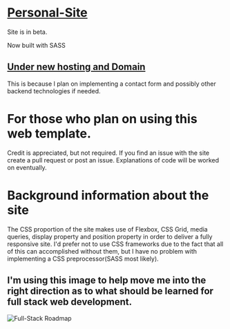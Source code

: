# [Personal-Site](https://jhhwebsite.netlify.com)
Site is in beta. 

Now built with SASS

## [Under new hosting and Domain](https://jhhwebsite.netlify.com)
This is because I plan on implementing a contact form and possibly other backend technologies if needed.


 # For those who plan on using this web template.
Credit is appreciated, but not required. If you find an issue with the site create a pull request or post an issue. Explanations of code will be worked on eventually.


# Background information about the site
 The CSS proportion of the site makes use of Flexbox, CSS Grid, media queries, display property and position property in order to deliver a fully responsive site. I'd prefer not to use CSS frameworks due to the fact that all of this can accomplished without them, but I have no problem with implementing a CSS preprocessor(SASS most likely).


## I'm using this image to help move me into the right direction as to what should be learned for full stack web development.
![Full-Stack Roadmap](https://www.freecodecamp.org/news/content/images/2019/06/2019-roadmap-0-1.png)
